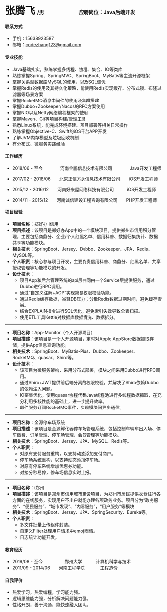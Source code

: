 # <font size=6>张腾飞</font> <font size=3>/男</font>　　　　<font size=3>应聘岗位：Java后端开发</font>

#### 联系方式

* 手机：15638923587
* 邮箱：codezhang123@gmail.com

#### 专业技能

- Java基础扎实，熟练掌握多线程、协程、集合、IO等类库
- 熟练掌握Spring、SpringMVC、SpringBoot、MyBatis等主流开源框架
- 掌握关系型数据库MySQL的使用，以及SQL调优
- 掌握Redis的使用及其持久化策略，能使用Redis实现缓存、分布式锁、布隆过滤器等场景方案
- 掌握RocketMQ消息中间件的使用及集群搭建
- 掌握Dubbo+Zookeeper/Nacos的RPC方案使用
- 掌握NIO以及Netty网络编程框架的使用
- 掌握Maven、Git等项目构建/管理工具
- 熟悉Linux系统，能完成环境搭建、项目部署等相关日常操作
- 熟练掌握Objective-C、Swift的iOS平台APP开发
- 了解JVM内存模型及垃圾回收机制
- 有分布式、微服务实践经验

#### 工作经历 

* 2018/06 - 至今　　　　河南金鹏信息技术有限公司　　　　Java开发工程师

* 2017/02 - 2018/06　　北京正信方达信息技术有限公司　　iOS开发工程师

* 2015/12 - 2016/12　　河南好来屋网络科技有限公司　　　iOS开发工程师

* 2014/11 - 2015/12　　河南诚信建设工程咨询有限公司　　PHP开发工程师

#### 项目经验

* **项目名称**：郑好办·i信用
* **项目描述**：该项目是郑好办App中的一个模块项目，提供郑州市信用积分管理，主要包括商鼎分、企业/个人红黑名单、信用科普、数据归集统计、数据共享等功能模块。
* **相关技术**：SpringBoot、Jersey、Dubbo、Zookeeper、JPA、Redis、MySQL等。
* **个人职责**：核心参与项目开发，主要负责信用科普、商鼎分、红黑名单、共享授权管理等功能模块的开发。
* **设计技术**：
  * 项目App和后台管理系统的api层共同由一个Service层提供服务，通过Dubbo进行RPC调用。
  * 通过“自定义注解+AOP”实现简易权限校验功能。
  * 通过Redis缓存数据，减轻DB压力；分散Redis数据过期时间，避免缓存雪崩。
  * 结合EXPLAIN指令进行SQL优化，避免索引失效导致全表扫描。
  * 使用ETL工具Kettle对数据库数据清洗、数据拆分。
----
* **项目名称**：App-Monitor（个人开源项目）
* **项目描述**：该项目是一个人开源项目，定时对Apple AppStore数据抓取存储，提供App信息查询功能。
* **相关技术**：SpringBoot、MyBatis-Plus、Dubbo、Zookeeper、RocketMQ、quasar、Shiro等。
* **设计技术**：
  * 该项目为微服务架构，采用分布式部署，模块之间采用Dubbo进行RPC调用。
  * 通过Shiro+JWT提供前后端分离的权限校验，并解决了Shiro依赖Dubbo的依赖注入问题。
  * IO密集优化，使用quasar协程代替Java线程池进行多线程数据抓取，在充分利用多核性能的基础上，进一步提升效率。
  * 邮件服务订阅RocketMQ事件，实现模块间异步通信。
----
* **项目名称**：金源停车场系统
* **项目描述**：该项目是金源孵化器停车场管理系统，包括控制车辆车出入场、停车缴费、订单管理、停车场管理、会员管理等功能模块。
* **相关技术**：SpringBoot、Jersey、JPA、MySQL、Redis等。
* **个人职责**：
  * 对原有支付服务重构，以支持动态添加支付商户。
  * 停车场系统重构，以支持动态添加停车场。
  * 对原有停车系统增加优惠券功能。
  * 对接分秒易停，停车场信息实时上报。
----
* **项目名称**：i郑州
* **项目描述**：该项目是郑州市信用城市建设项目，为郑州市居民提供衣食住行各方面的在线服务，实现用户不出户就能办理各项政务业务。项目分为“政务服务”、“便民服务”、“城市发现”、“内容服务”，“用户服务”等模块
* **相关技术**：SpringBoot、Jersey、JPA、SpringSecurity、Eureka等。
* **个人职责**：
  * 多文件批量上传组件封装。
  * 自定义Filter处理用户请求中emoji表情。
  * 日志统计功能开发。

#### 教育经历

* 2019/08 - 至今　　　　　郑州大学 	　　　计算机科学与技术
* 2011/09 - 2014/06　　河南工程学院   　　  　工程造价

#### 自我评价

- 热爱学习，热爱编程，学习能力强。
- 逻辑思维能力强，分析解决问题能力强。
- 性格开朗，善于沟通，能快速融入团队。
